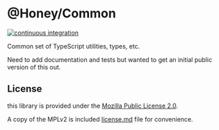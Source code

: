 # @Honey/Common

[![continuous integration](https://github.com/honeyandglass/common/actions/workflows/continuous-integration.yml/badge.svg)](https://github.com/honeyandglass/common/actions/workflows/continuous-integration.yml)

Common set of TypeScript utilities, types, etc.

Need to add documentation and tests but wanted to get an initial public version of this out.

## License

this library is provided under the [Mozilla Public License 2.0](https://mozilla.org/MPL/2.0/).

A copy of the MPLv2 is included [license.md](/license.md) file for convenience.

